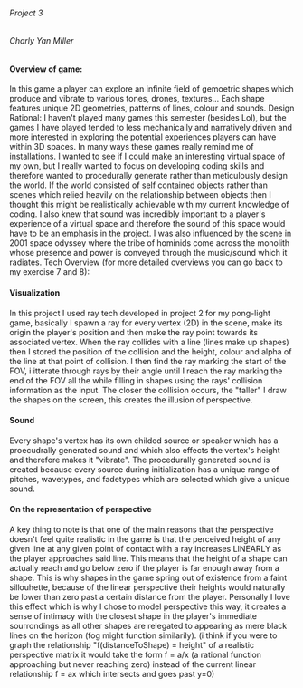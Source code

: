 ###### Project 3
###### Charly Yan Miller

#### Overview of game:
In this game a player can explore an infinite field of gemoetric shapes which produce and vibrate
to various tones, drones, textures... Each shape features unique 2D geometries,
patterns of lines, colour and sounds.
Design Rational:
I haven't played many games this semester (besides Lol), but the games I have played tended to less
mechanically and narratively driven and more interested in exploring the potential experiences
players can have within 3D spaces. In many ways these games really remind me of installations.
I wanted to see if I could make an interesting virtual space of my own, but I really wanted
to focus on developing coding skills and therefore wanted to procedurally generate rather than
meticulously design the world. If the world consisted of self contained objects rather than
scenes which relied heavily on the relationship between objects then I thought this
might be realistically achievable with my current knowledge of coding. I also knew
that sound was incredibly important to a player's experience of a virtual space and
therefore the sound of this space would have to be an emphasis in the project.
I was also influenced by the scene in 2001 space odyssey where the tribe of hominids
come across the monolith whose presence and power is conveyed through the music/sound which it radiates.
Tech Overview (for more detailed overviews you can go back to my exercise 7 and 8):

#### Visualization
In this project I used ray tech developed in project 2 for my pong-light game, basically
I spawn a ray for every vertex (2D) in the scene, make its origin the player's position and then make
the ray point towards its associated vertex. When the ray collides with a line (lines make up shapes)
then I stored the position of the collision and the height, colour and alpha of the line
at that point of collision. I then find the ray marking the start of the FOV, i itterate through rays
by their angle until I reach the ray marking the end of the FOV all the while filling in shapes
using the rays' collision information as the input. The closer the collision occurs, the "taller"
I draw the shapes on the screen, this creates the illusion of perspective.

#### Sound
Every shape's vertex has its own childed source or speaker which has a proecudrally generated
sound and which also effects the vertex's height and therefore makes it "vibrate".
The procedurally generated sound is created because every source during initialization
has a unique range of pitches, wavetypes, and fadetypes which are selected which give a unique sound.

#### On the representation of perspective
A key thing to note is that one of the main reasons that the perspective doesn't feel quite realistic
in the game is that the perceived height of any given line at any given point of contact with a ray
increases LINEARLY as the player approaches said line. This means that the height of a shape
can actually reach and go below zero if the player is far enough away from a shape.
This is why shapes in the game spring out of existence from a faint sillouhette, because
of the linear perspective their heights would naturally be lower than zero past a certain distance from the player.
Personally I love this effect which is why I chose to model perspective this way,
it creates a sense of intimacy with the closest shape in the player's immediate sourrondings as all
other shapes are relegated to appearing as mere black lines on the horizon (fog might function similarily).
(i think if you were to graph the relationship "f(distanceToShape) = height" of a realistic perspective matrix it would
take the form f = a/x (a rational function approaching but never reaching zero)
instead of the current linear relationship f = ax which intersects and goes past y=0)

